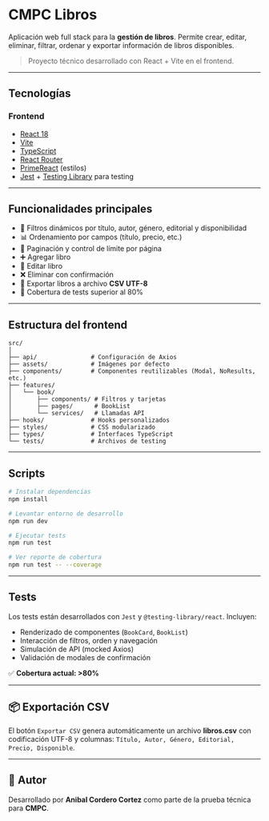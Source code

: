 # CMPC Libros

Aplicación web full stack para la **gestión de libros**. Permite crear, editar, eliminar, filtrar, ordenar y exportar información de libros disponibles.

> Proyecto técnico desarrollado con React + Vite en el frontend.

---

## Tecnologías

### Frontend

- [React 18](https://react.dev/)
- [Vite](https://vitejs.dev/)
- [TypeScript](https://www.typescriptlang.org/)
- [React Router](https://reactrouter.com/)
- [PrimeReact](https://primereact.org/) (estilos)
- [Jest](https://jestjs.io/) + [Testing Library](https://testing-library.com/) para testing

---

## Funcionalidades principales

- 🔎 Filtros dinámicos por título, autor, género, editorial y disponibilidad
- 📊 Ordenamiento por campos (título, precio, etc.)
- 🔁 Paginación y control de límite por página
- ➕ Agregar libro
- 📝 Editar libro
- ❌ Eliminar con confirmación
- 📁 Exportar libros a archivo **CSV UTF-8**
- 🧪 Cobertura de tests superior al 80%

---

## Estructura del frontend

```
src/
│
├── api/               # Configuración de Axios
├── assets/            # Imágenes por defecto
├── components/        # Componentes reutilizables (Modal, NoResults, etc.)
├── features/
│   └── book/
│       ├── components/ # Filtros y tarjetas
│       ├── pages/      # BookList
│       └── services/   # Llamadas API
├── hooks/             # Hooks personalizados
├── styles/            # CSS modularizado
├── types/             # Interfaces TypeScript
└── tests/             # Archivos de testing
```

---

## Scripts

```bash
# Instalar dependencias
npm install

# Levantar entorno de desarrollo
npm run dev

# Ejecutar tests
npm run test

# Ver reporte de cobertura
npm run test -- --coverage
```

---

## Tests

Los tests están desarrollados con `Jest` y `@testing-library/react`. Incluyen:

- Renderizado de componentes (`BookCard`, `BookList`)
- Interacción de filtros, orden y navegación
- Simulación de API (mocked Axios)
- Validación de modales de confirmación

✅ **Cobertura actual: >80%**

---

## 📦 Exportación CSV

El botón `Exportar CSV` genera automáticamente un archivo **libros.csv** con codificación UTF-8 y columnas: `Título, Autor, Género, Editorial, Precio, Disponible`.

---

## 👤 Autor

Desarrollado por **Anibal Cordero Cortez** como parte de la prueba técnica para **CMPC**.
